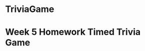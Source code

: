 # TriviaGame
# Week 5 Homework Timed Trivia Game 

<!-- This trivia game will ask the Player to answer multiple choice questions
     in a finite amount of time.

    The Player can only select one answer per question.
    The number of correct and incorrect questions will be displayed.
    The game ends when the time runs out.
-->

